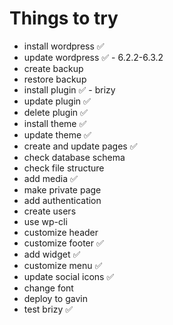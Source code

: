 # Things to try
- install wordpress ✅
- update wordpress ✅ - 6.2.2-6.3.2
- create backup
- restore backup
- install plugin ✅ - brizy
- update plugin ✅
- delete plugin ✅
- install theme ✅
- update theme ✅
- create and update pages ✅
- check database schema
- check file structure
- add media ✅
- make private page
- add authentication
- create users
- use wp-cli
- customize header
- customize footer ✅
- add widget ✅
- customize menu ✅
- update social icons ✅
- change font
- deploy to gavin
- test brizy ✅